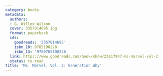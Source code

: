```yaml
---
category: books
metadata:
  authors:
  - G. Willow Wilson
  cover: 3357014695.jpg
  format: paperback
  ids:
    goodreads: '3357014695'
    isbn_10: 0785190228
    isbn_13: '9780785190226'
  link: https://www.goodreads.com/book/show/23017947-ms-marvel-vol-2
  status: to-read
title: 'Ms. Marvel, Vol. 2: Generation Why'
---
```

